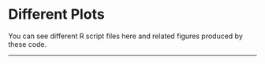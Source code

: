 # Different Plots

You can see different R script files here and related figures produced by these code.

---
